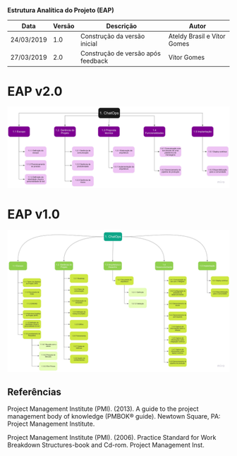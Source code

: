 **Estrutura Analítica do Projeto (EAP)**

| **Data** | **Versão** | **Descrição** | **Autor** |
| --- | --- | --- | --- |
| 24/03/2019 | 1.0 | Construção da versão inicial | Ateldy Brasil e Vítor Gomes |
| 27/03/2019 | 2.0 | Construção de versão após feedback | Vítor Gomes |

# EAP v2.0

<img src="/docs/img/eap/eap_v2.jpg"  alt="eap_v2">

# EAP v1.0

<img src="/docs/img/eap/eap_v1.jpg"  alt="eap_v1">

## Referências

Project Management Institute (PMI). (2013). A guide to the project management body of knowledge (PMBOK® guide). Newtown Square, PA: Project Management Institute.

Project Management Institute (PMI). (2006). Practice Standard for Work Breakdown Structures-book and Cd-rom. Project Management Inst.
